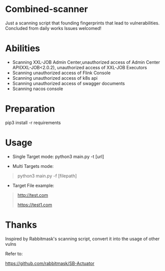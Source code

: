 # Combined-scanner
Just a scanning script that founding fingerprints that lead to vulnerabilities. Concluded from daily works
Issues welcomed!

# Abilities

- Scanning XXL-JOB Admin Center,unauthorized access of Admin Center API(XXL-JOB<2.0.2), unauthorized access of XXL-JOB Executors
- Scanning unauthorized access of Flink Console
- Scanning unauthorized access of k8s api
- Scanning unauthorized access of swagger documents
- Scanning nacos console

# Preparation
  pip3 install -r requirements

# Usage
  - Single Target mode:
  python3 main.py -t [url]

  - Multi Targets mode:
  > python3 main.py -f [filepath]

  - Target File example:
  > http://test.com
>  
  > https://test1.com


# Thanks

Inspired by Rabbitmask's scanning script, convert it into the usage of other vulns

Refer to:

https://github.com/rabbitmask/SB-Actuator
